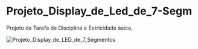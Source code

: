 # Projeto_Display_de_Led_de_7-Segm
Projeto da Tarefa de Disciplina e Eetricidade ásica, 

![Projeto_Display_de_LED_de_7_Segmentos](https://github.com/user-attachments/assets/9eec8055-4d3a-4ee0-8d12-18627fa1eed5)
